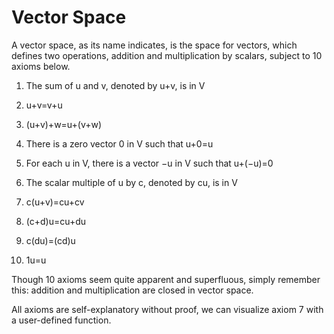 # Vector Space 
A vector space, as its name indicates, is the space for vectors, which defines two operations, addition and multiplication by scalars, subject to 10 axioms below.

1. The sum of u and v, denoted by u+v, is in V

2. u+v=v+u

3. (u+v)+w=u+(v+w)

4. There is a zero vector 0 in V such that u+0=u

5. For each u in V, there is a vector −u in V such that u+(−u)=0

6. The scalar multiple of u by c, denoted by cu, is in V

7. c(u+v)=cu+cv

8. (c+d)u=cu+du

9. c(du)=(cd)u

10. 1u=u

Though 10 axioms seem quite apparent and superfluous, simply remember this: addition and multiplication are closed in vector space.


All axioms are self-explanatory without proof, we can visualize axiom 7 with a user-defined function.
